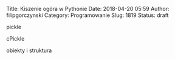 Title: Kiszenie ogóra w Pythonie
Date: 2018-04-20 05:59
Author: filipgorczynski
Category: Programowanie
Slug: 1819
Status: draft

pickle

cPickle

obiekty i struktura

